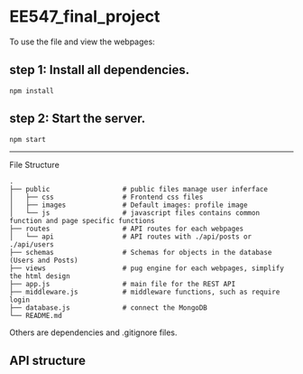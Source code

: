# EE547_final_project

To use the file and view the webpages:

## step 1: Install all dependencies. 

```
npm install
```

## step 2: Start the server. 
```
npm start
```
----
File Structure
```
.
├── public                  # public files manage user inferface
│   ├── css                 # Frontend css files
│   ├── images              # Default images: profile image
│   └── js                  # javascript files contains common function and page specific functions
├── routes                  # API routes for each webpages
│   └── api                 # API routes with ./api/posts or ./api/users
├── schemas                 # Schemas for objects in the database (Users and Posts)
├── views                   # pug engine for each webpages, simplify the html design
├── app.js                  # main file for the REST API
├── middleware.js           # middleware functions, such as require login
├── database.js             # connect the MongoDB
└── README.md
```
Others are dependencies and .gitignore files. 

## API structure

